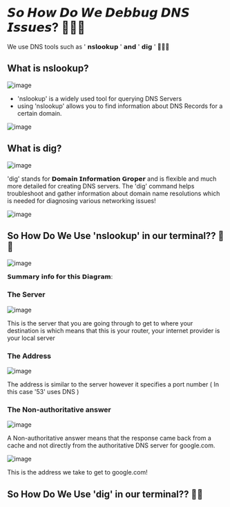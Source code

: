 # 𝙎𝙤 𝙃𝙤𝙬 𝘿𝙤 𝙒𝙚 𝘿𝙚𝙗𝙗𝙪𝙜 𝘿𝙉𝙎 𝙄𝙨𝙨𝙪𝙚𝙨? 🤔⛓️‍💥

We use DNS tools such as ' 𝗻𝘀𝗹𝗼𝗼𝗸𝘂𝗽 ' 𝗮𝗻𝗱 ' 𝗱𝗶𝗴 ' 🚀🚀🚀

## What is nslookup?

![image](https://github.com/user-attachments/assets/bf101e5b-d56d-4369-9c6d-d46edeceb7f8)

- 'nslookup' is a widely used tool for querying DNS Servers
- using 'nslookup' allows you to find information about DNS Records for a certain domain.

 ![image](https://github.com/user-attachments/assets/ebe91086-cd48-42cc-8fd6-71f3e47490ab)

 ## What is dig?

 ![image](https://github.com/user-attachments/assets/564ba12b-0afe-4961-9d38-8f5ac5a86f38)

'dig' stands for 𝗗𝗼𝗺𝗮𝗶𝗻 𝗜𝗻𝗳𝗼𝗿𝗺𝗮𝘁𝗶𝗼𝗻 𝗚𝗿𝗼𝗽𝗲𝗿 and is flexible and much more detailed for creating DNS servers. The 'dig' command helps
troubleshoot and gather information about domain name resolutions which is needed for diagnosing various networking issues!

![image](https://github.com/user-attachments/assets/a1251127-174e-4b11-bc7c-4eccb2ad406d)

## So How Do We Use 'nslookup' in our terminal?? 🤔🚀

![image](https://github.com/user-attachments/assets/5803cd01-ac9a-4ebd-bee1-a84d94c8c246)

𝗦𝘂𝗺𝗺𝗮𝗿𝘆 𝗶𝗻𝗳𝗼 𝗳𝗼𝗿 𝘁𝗵𝗶𝘀 𝗗𝗶𝗮𝗴𝗿𝗮𝗺:

### The Server 
![image](https://github.com/user-attachments/assets/5df897d1-884d-4855-83e1-86f17d95a341)

This is the server that you are going through to get to where your destination is which means that this is your router, your internet provider is your local server 

### The Address 
![image](https://github.com/user-attachments/assets/cf66dfb3-899b-491e-8874-f8f51667e9f9)

The address is similar to the server however it specifies a port number ( In this case '53' uses DNS )

### The Non-authoritative answer
![image](https://github.com/user-attachments/assets/8a428e74-4fa9-4a5c-83ab-998a1add3e66)

A Non-authoritative answer means that the response came back from a cache and not directly from the authoritative DNS server for google.com.

![image](https://github.com/user-attachments/assets/6e071fab-5a82-492f-a303-41288c23c50b)

This is the address we take to get to google.com!

## So How Do We Use 'dig' in our terminal?? 🤔🚀

